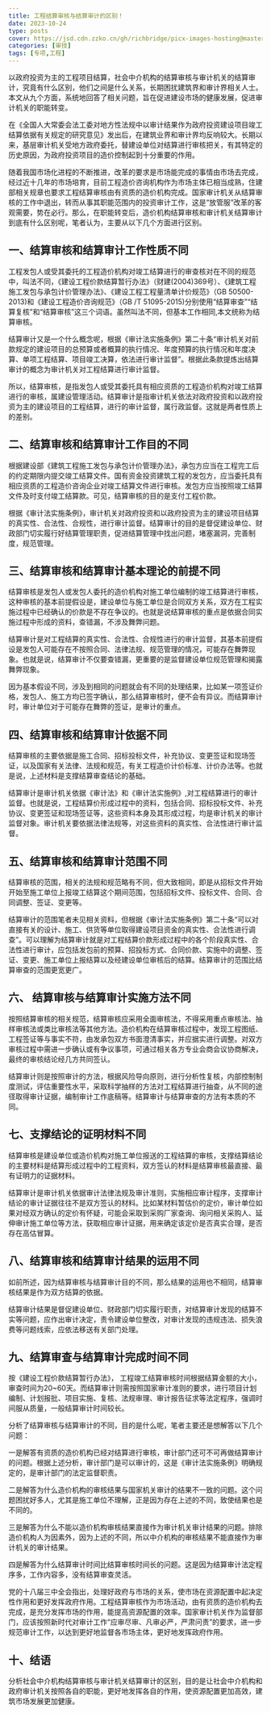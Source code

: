 ```yaml
---
title: 工程结算审核与结算审计的区别！
date: 2023-10-24
type: posts
cover: https://jsd.cdn.zzko.cn/gh/richbridge/picx-images-hosting@master/thumbnail/audit.png
categories: [审技]
tags: [专项,工程]
---
```


以政府投资为主的工程项目结算，社会中介机构的结算审核与审计机关的结算审计，究竟有什么区别，他们之间是什么关系，长期困扰建筑界和审计界相关人士。本文从九个方面，系统地回答了相关问题，旨在促进建设市场的健康发展，促进审计机关的职能转变。

在《全国人大常委会法工委对地方性法规中以审计结果作为政府投资建设项目竣工结算依据有关规定的研究意见》发出后，在建筑业界和审计界均反响较大。长期以来，基层审计机关受地方政府委托，替建设单位对结算进行审核把关，有其特定的历史原因，为政府投资项目的造价控制起到十分重要的作用。

随着我国市场化进程的不断推进，改革的要求是市场能完成的事情由市场去完成，经过近十几年的市场培育，目前工程造价咨询机构作为市场主体已相当成熟，住建部相关规章也要求工程结算审核由有资质的造价机构完成。国家审计机关从结算审核的工作中退出，转而从事其职能范围内的投资审计工作，这是“放管服”改革的客观需要，势在必行。那么，在职能转变后，造价机构结算审核和审计机关结算审计到底有什么区别呢，笔者认为，主要从以下几个方面进行区别。

## 一、结算审核和结算审计工作性质不同

工程发包人或受其委托的工程造价机构对竣工结算进行的审查核对在不同的规范中，叫法不同，《建设工程价款结算暂行办法》（财建(2004)369号）、《建筑工程施工发包与承包计价管理办法》、《建设工程工程量清单计价规范》（GB 50500-2013)和《建设工程造价咨询规范》（GB /T 51095-2015)分别使用“结算审查”“结算复核”和“结算审核”这三个词语。虽然叫法不同，但基本工作相同,本文统称为结算审核。

结算审计又是一个什么概念呢，根据《审计法实施条例》第二十条“审计机关对前款规定的建设项目的总预算或者概算的执行情况、年度预算的执行情况和年度决算、单项工程结算、项目竣工决算，依法进行审计监督”。根据此条款提炼出结算审计的概念为审计机关对工程结算进行审计监督。

所以，结算审核，是指发包人或受其委托具有相应资质的工程造价机构对竣工结算进行的审核，属建设管理活动。结算审计是指审计机关依法对政府投资和以政府投资为主的建设项目的工程结算，进行的审计监督，属行政监督。这就是两者性质上的差别。

## 二、结算审核和结算审计工作目的不同

根据建设部《建筑工程施工发包与承包计价管理办法》，承包方应当在工程完工后的约定期限内提交竣工结算文件。国有资金投资建筑工程的发包方，应当委托具有相应资质的工程造价咨询企业对竣工结算文件进行审核。发包方应当按照竣工结算文件及时支付竣工结算款。可见，结算审核的目的是支付工程价款。

根据《审计法实施条例》，审计机关对政府投资和以政府投资为主的建设项目结算的真实性、合法性、合规性，进行审计监督。结算审计的目的是督促建设单位、财政部门切实履行好结算管理职责，促进结算管理中找出问题，堵塞漏洞，完善制度，规范管理。

## 三、结算审核和结算审计基本理论的前提不同

结算审核是发包人或发包人委托的造价机构对施工单位编制的竣工结算进行审核，这种审核的基本前提假设是，建设单位与施工单位是合同双方关系，双方在工程实施过程中已经确认的价款是不存在争议的。也就是说结算审核的重点是依据合同实施过程中形成的资料，查错漏，不涉及舞弊问题。

结算审计是对工程结算的真实性、合法性、合规性进行的审计监督，其基本前提假设是发包人可能存在不按照合同、法律法规、规范管理的情况，可能存在舞弊现象。也就是说，结算审计不仅要查错漏，更重要的是监督建设单位规范管理和揭露舞弊现象。

因为基本假设不同，涉及到相同的问题就会有不同的处理结果，比如某一项签证价格，发包人、施工方均已签字确认，那么结算审核时，便不会有异议。而结算审计时，审计单位对于可能存在舞弊的签证，是审计的重点。

## 四、结算审核和结算审计依据不同

结算审核的主要依据是施工合同、招标投标文件，补充协议、变更签证和现场签证，以及国家有关法律、法规和规范，有关工程造价计价标准、计价办法等。也就是说，上述材料是支撑结算审查结论的基础。

结算审计是审计机关依据《审计法》和《审计法实施例》,对工程结算进行的审计监督。也就是说，工程结算价形成过程中的资料，包括合同、招标投标文件、补充协议、变更签证和现场签证等，这些资料本身及其形成过程，均是审计机关的审计监督对象。审计机关要依据法律法规等，对这些资料的真实性、合法性进行审计监督。

## 五、结算审核和结算审计范围不同

结算审核的范围，相关的法规和规范略有不同，但大致相同，即是从招标文件开始开始至施工单位上报竣工结算这个期间范围，包括招标文件、投标文件、合同、合同调整、签证、变更等。

结算审计的范围笔者未见相关资料，但根据《审计法实施条例》第二十条“可以对直接有关的设计、施工、供货等单位取得建设项目资金的真实性、合法性进行调查”。可以理解为结算审计就是对工程结算价款形成过程中的各个阶段真实性、合法性进行审计，应包括发包前的预算、招投标方式、合同价款、实施中的调整、签证、变更、施工单位上报结算以及经建设单位审核后的结算。结算审计的范围比结算审查的范围更宽更广。

## 六、 结算审核与结算审计实施方法不同

按照结算审核的相关规范，结算审核应采用全面审核法，不得采用重点审核法、抽样审核法或类比审核法等其他方法。造价机构在结算审核过程中，发现工程图纸、工程签证等与事实不符，由发承包双方书面澄清事实，并应据实进行调整。对双方审核过程中需进一步确认或有争议事项，可通过相关各方专业会商会议协商解决，最终的审核结论经几方共同签认。

结算审计则是按照审计的方法，根据风险导向原则，进行分析性复核，内部控制制度测试，评估重要性水平，采取科学抽样的方法对工程结算进行抽查，从不同的途径取得审计证据，编制审计工作底稿等。结算审计与结算审查的方法有本质的不同。

## 七、支撑结论的证明材料不同

结算审核是建设单位或造价机构对施工单位报送的工程结算的审核，支撑结算结论的主要材料是结算形成过程中的工程资料，双方签认的材料是结算审核最直接、最有证明力的证据材料。

结算审计是审计机关依据审计法律法规及审计准则，实施相应审计程序，支撑审计结论的审计证据往往不是双方签认的材料。比如某材料暂估价的定价，审计单位如果对经双方确认的定价有怀疑，可能会采取到采购厂家查询、询问相关采购人、延伸审计施工单位等方法，获取相应审计证据，用来确定该定价是否真实合理，是否存在高估冒算。

## 八、结算审核和结算审计结果的运用不同

如前所述，因为结算审核与结算审计目的不同，那么结果的运用也不相同，结算审核结果是作为双方结算的依据。

结算审计结果是督促建设单位、财政部门切实履行职责，对结算审计发现的结算不实等问题，应作出审计决定，责令建设单位整改，对审计发现的违规违法、损失浪费等问题线索，应依法移送有关部门处理。

## 九、结算审查与结算审计完成时间不同

按《建设工程价款结算暂行办法》， 工程竣工结算审核时间根据结算金额的大小，审查时间为20~60天。而结算审计则需按照国家审计准则的要求，进行项目计划编制、计划报批、项目实施、复核、法规审理、审计报告征求等法定程序，强调时间服从质量，一般结算审计时间较长。

分析了结算审核与结算审计的不同，目的是什么呢，笔者主要还是想解答以下几个问题：

一是解答有资质的造价机构已经对结算进行审核，审计部门还可不可再做结算审计的问题。根据上述分析，审计部门是可以审计的，这是《审计法实施条例》明确规定的，是审计部门的法定监督职责。

二是解答为什么造价机构的审核结果与国家机关审计的结果不一致的问题。这个问题困扰好多人，尤其是施工单位不理解，正是因为存在上述的不同，致使结果也是不同的。

三是解答为什么不能以造价机构审核结果直接作为审计机关审计结果的问题。排除造价机构人为因素外，因为上述的不同，所以中介机构的审核结果不能直接作为审计机关的审计结果。

四是解答为什么结算审计时间比结算审核时间长的问题。这是因为结算审计法定程序多，工作内容多，没有结算审查灵活。

党的十八届三中全会指出，处理好政府与市场的关系，使市场在资源配置中起决定性作用和更好发挥政府作用。工程结算审核作为市场活动，由有资质的造价机构去完成，是充分发挥市场的作用，能提高资源配置的效率。国家审计机关作为监督部门，应该按照新时代对审计工作“应审尽审、凡审必严，严肃问责”的要求，进一步规范审计工作，以达到更好地监督各市场主体，更好地发挥政府作用。

## 十、结语

分析社会中介机构结算审核与审计机关结算审计的区别，目的是让社会中介机构和政府审计机关按照各自的职能，更好地发挥各自的作用，使资源配置更加高效，建筑市场发展更加健康。